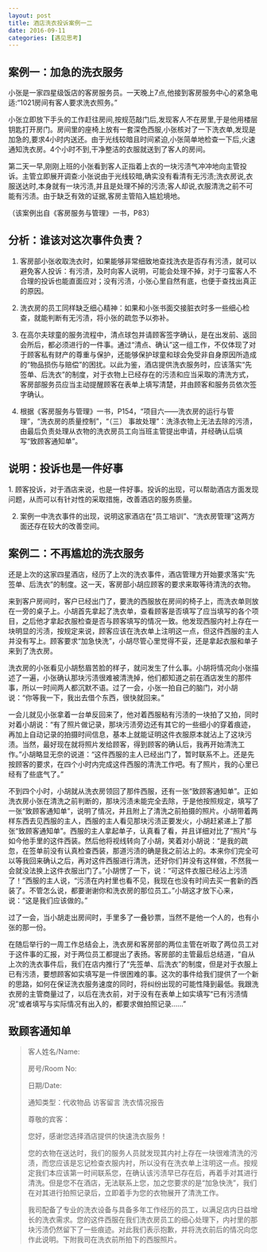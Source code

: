 ```yaml
---
layout: post
title: 酒店洗衣投诉案例一二
date: 2016-09-11
categories: [遇见思考]
---
```


## 案例一：加急的洗衣服务

小张是一家四星级饭店的客房服务员。一天晚上7点,他接到客房服务中心的紧急电适:“1021房间有客人要求洗衣照务。”

小张立即放下手头的工作赶往房间,按规范敲门后,发现客人不在房里,于是他用楼层钥匙打开房门。房间里的座椅上放有一套深色西服,小张核对了一下洗衣单,发现是加急的,要求4小时内送还。由于光线较暗且时间紧迫,小张简单地检查一下后,火速通知洗衣房。4个小时不到,干净整洁的衣服就送到了客人的房间。


第二天一早,刚刚上班的小张看到客人正指着上衣的一块污渍气冲冲地向主管投诉。主管立即展开调查:小张说由于光线较暗,确实没有看清有无污渍;洗衣房说,衣服送达时,本身就有一块污渍,并且是处理不掉的污渍;客人却说,衣服清洗之前不可能有污渍。由于缺乏有效的证据,客房主管陷入尴尬境地。

 （该案例出自《客房服务与管理》一书，P83）

## 分析：谁该对这次事件负责？

1. 客房部小张收取洗衣时，如果能够非常细致地查找洗衣是否存有污渍，就可以避免客人投诉：有污渍，及时向客人说明，可能会处理不掉，对于刁蛮客人不合理的投诉也能直面应对；没有污渍，小张心里自然有底，也便于查找出真正的原因。


2. 洗衣房的员工同样缺乏细心精神：如果和小张书面交接脏衣时多一些细心检查，就能判断有无污渍，将小张的疏忽予以弥补。


3. 在高尔夫球童的服务流程中，清点球包并请顾客签字确认，是在出发前、返回会所后，都必须进行的一件事。通过“清点、确认”这一组工作，不仅体现了对于顾客私有财产的尊重与保护，还能够保护球童和球会免受非自身原因所造成的“物品损伤与赔偿”的困扰。以此为鉴，酒店提供洗衣服务时，应该落实“先签单、后洗衣”的制度，对于衣物上已经存在的污渍和应当采取的清洗方式，客房部服务员应当主动提醒顾客在表单上填写清楚，并由顾客和服务员依次签字确认。


4. 根据《客房服务与管理》一书，P154，“项目六——洗衣房的运行与管理”，“洗衣房的质量控制”，“（三） 事故处理”：洗涤衣物上无法去除的污渍，由最后负责处理从衣物的洗衣房员工向当班主管提出申请，并经确认后填写“致顾客通知单”。

## 说明：投诉也是一件好事

1. 顾客投诉，对于酒店来说，也是一件好事。投诉的出现，可以帮助酒店方面发现问题，从而可以有针对性的采取措施，改善酒店的服务质量。 

2. 案例一中洗衣事件的出现，说明这家酒店在“员工培训”、“洗衣房管理”这两方面还存在较大的改善空间。

## 案例二：不再尴尬的洗衣服务

还是上次的这家四星酒店，经历了上次的洗衣事件，酒店管理方开始要求落实“先签单、后洗衣”的制度。这一天，客房部小胡应顾客的要求来取等待清洗的衣物。


来到客户房间时，客户已经出门了，要洗的西服放在房间的椅子上，而洗衣单则放在一旁的桌子上。小胡首先拿起了洗衣单，查看顾客是否填写了应当填写的各个项目，之后他才拿起衣服检查是否与顾客填写的情况一致。他发现西服内衬上存在一块明显的污渍，按规定来说，顾客应该在洗衣单上注明这一点，但这件西服的主人并没有写上。顾客要求“加急快洗”，小胡尽管心里觉得不妥，还是拿起衣服和单子来到了洗衣房。


洗衣房的小张看见小胡愁眉苦脸的样子，就问发生了什么事。小胡将情况向小张描述了一遍，小张确认那块污渍很难被清洗掉，他们都知道之前在酒店发生的那件事，所以一时间两人都沉默不语。过了一会，小张一拍自己的脑门，对小胡说：“你等我一下，我出去借个东西，很快就回来。”


一会儿就见小张拿着一台单反回来了，他对着西服粘有污渍的一块拍了又拍，同时对着小胡说：“有了照片做记录，那块污渍旁边还有其它的一些细小的穿着痕迹，再加上自动记录的拍摄时间信息，基本上就能证明这件衣服原本就沾上了这块污渍。当然，最好现在就将照片发给顾客，得到顾客的确认后，我再开始清洗工作。”小胡略显无奈的说道：“这件西服的主人已经出门了，暂时联系不上。还是先按顾客的要求，在四个小时内完成这件西服的清洗工作吧。有了照片，我的心里已经有了些底气了。”


不到四个小时，小胡就从洗衣房领回了那件西服，还有一张“致顾客通知单”。正如洗衣房小张在清洗之前判断的，那块污渍未能完全去除，于是他按照规定，填写了一张“致顾客通知单”，说明了情况，并且附上了清洗之前拍摄的照片。小胡带着两样东西去见西服的主人，西服的主人看见那块污渍正要发火，小胡赶紧递上了那张“致顾客通知单”。西服的主人拿起单子，认真看了看，并且详细对比了“照片”与如今他手里的这件西装。然后他将视线转向了小胡，笑着对小胡说：“是我的疏忽，在签单前没有认真检查西装，那道污渍的确是我之前沾上的。本来你们完全可以等我回来确认之后，再对这件西服进行清洗，还好你们并没有这样做，不然我一会就没法换上这件衣服出门了。”小胡愣了一下，说：“可这件衣服已经沾上污渍了！”西服的主人说，“污渍在内衬里也看不见，我现在也没有时间去买一套新的西装了。不管怎么说，都要谢谢你和洗衣房的那位员工。”小胡这才放下心来，说：“这是我们应该做的。”


过了一会，当小胡走出房间时，手里多了一叠钞票，当然不是他一个人的，也有小张的那一份。


在随后举行的一周工作总结会上，洗衣房和客房部的两位主管在听取了两位员工对于这件事的汇报，对于两位员工都提出了表扬。客房部的主管最后总结道，“自从上次的洗衣事件后，我们在店内推行了“先签单、后洗衣”的制度，但是对于衣服上已有污渍，要想顾客如实填写是一件很困难的事。这次的事件给我们提供了一个新的思路，如何在保证洗衣服务速度的同时，将纠纷出现的可能性降到最低。我跟洗衣房的主管商量过了，以后在洗衣前，对于没有在表单上如实填写“已有污渍情况”或者填写与实际情况有出入的，都要求做拍照记录……”

## 致顾客通知单

> 客人姓名/Name: 
>
> 房号/Room No: 
>
> 日期/Date: 
>
> 通知类型：代收物品  	访客留言	  洗衣情况报告  
>
> 尊敬的宾客：
>
> 您好，感谢您选择酒店提供的快速洗衣服务！
>
> 您的衣物在送达时，我们的服务人员就发现其内衬上存在一块很难清洗的污渍，而您应该是忘记检查衣服内衬，所以没有在洗衣单上注明这一点。按规定我们本应该第一时间联系您，在确认该污渍早已存在后，再着手对其进行清洗。但是您不在酒店，无法联系上您，加之您要求的是“加急快洗”，我们在对其进行拍照记录后，立即着手为您的衣物展开了清洗工作。
>
> 我司配备了专业的洗衣设备与具备多年工作经历的员工，以满足店内日益增长的洗衣需求。您的这件西服在我们洗衣房员工的细心处理下，内衬里的那块污渍仍然留下了一些痕迹。对此我们表示抱歉，并将洗衣前后的情况向您作此说明。下附我司在洗衣前所拍下的西服照片。